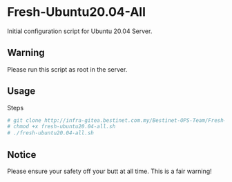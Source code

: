 # Fresh-Ubuntu20.04-All 

Initial configuration script for Ubuntu 20.04 Server.

## Warning

Please run this script as root in the server.

## Usage

Steps

```bash
# git clone http://infra-gitea.bestinet.com.my/Bestinet-OPS-Team/Fresh-Ubuntu20.04-All.git
# chmod +x fresh-ubuntu20.04-all.sh
# ./fresh-ubuntu20.04-all.sh
```

## Notice

Please ensure your safety off your butt at all time.
This is a fair warning!
